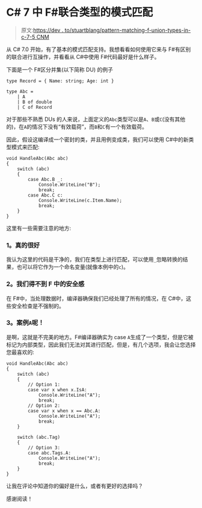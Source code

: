 # C# 7 中 F#联合类型的模式匹配

> 原文:[https://dev . to/stuartblang/pattern-matching-f-union-types-in-c-7-5 CNM](https://dev.to/stuartblang/pattern-matching-f-union-types-in-c-7-5cnm)

从 C# 7.0 开始，有了基本的模式匹配支持。我想看看如何使用它来与 F#有区别的联合进行互操作，并看看从 C#中使用 F#代码最好是什么样子。

下面是一个 F#区分并集(以下简称 DU)
的例子

```
type Record = { Name: string; Age: int }

type Abc =
    | A
    | B of double
    | C of Record 
```

对于那些不熟悉 DUs 的人来说，上面定义的`Abc`类型可以是`A`、`B`或`C`(没有其他的)，在`A`的情况下没有“有效载荷”，而`B`和`C`有一个有效载荷。

因此，假设这编译成一个密封的类，并且用例变成类，我们可以使用 C#中的新类型模式来匹配:

```
void HandleAbc(Abc abc)
{
    switch (abc)
    {
        case Abc.B _:
            Console.WriteLine("B");
            break;
        case Abc.C c:
            Console.WriteLine(c.Item.Name);
            break;
    }
} 
```

这里有一些需要注意的地方:

### [](#1-its-really-nice)1。真的很好

我认为这里的代码是干净的，我们在类型上进行匹配，可以使用`_`忽略转换的结果，也可以将它作为一个命名变量(就像本例中的`c`)。

### [](#2-we-dont-get-the-safety-we-have-in-f)2。我们得不到 F 中的安全感

在 F#中，当处理数据时，编译器确保我们已经处理了所有的情况，在 C#中，这些安全检查是不强制的。

### [](#3-what-about-case-raw-a-endraw-)3。案例`A`呢！

是啊，这就是不完美的地方。F#编译器确实为 case `A`生成了一个类型，但是它被标记为内部类型，因此我们无法对其进行匹配，但是，有几个选项，我会让您选择您最喜欢的:

```
void HandleAbc(Abc abc)
{
    switch (abc)
    {
        // Option 1:
        case var x when x.IsA:
            Console.WriteLine("A");
            break;
        // Option 2:
        case var x when x == Abc.A:
            Console.WriteLine("A");
            break;
    }

    switch (abc.Tag)
    {
        // Option 3:
        case abc.Tags.A:
            Console.WriteLine("A");
            break;
    }
} 
```

让我在评论中知道你的偏好是什么，或者有更好的选择吗？

感谢阅读！